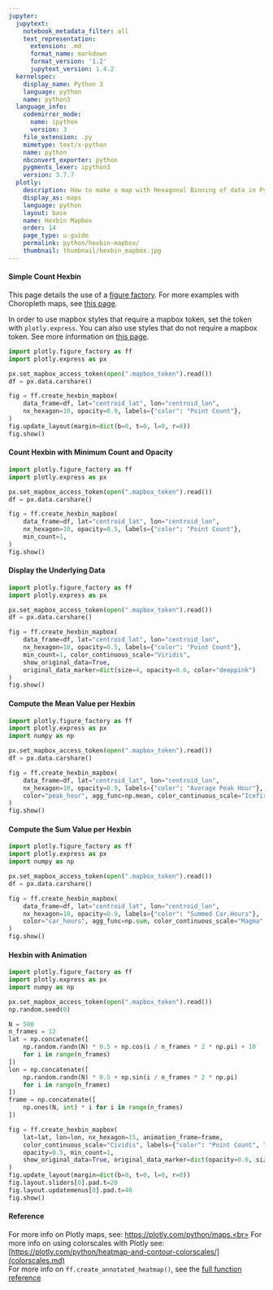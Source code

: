 ```yaml
---
jupyter:
  jupytext:
    notebook_metadata_filter: all
    text_representation:
      extension: .md
      format_name: markdown
      format_version: '1.2'
      jupytext_version: 1.4.2
  kernelspec:
    display_name: Python 3
    language: python
    name: python3
  language_info:
    codemirror_mode:
      name: ipython
      version: 3
    file_extension: .py
    mimetype: text/x-python
    name: python
    nbconvert_exporter: python
    pygments_lexer: ipython3
    version: 3.7.7
  plotly:
    description: How to make a map with Hexagonal Binning of data in Python with Plotly.
    display_as: maps
    language: python
    layout: base
    name: Hexbin Mapbox
    order: 14
    page_type: u-guide
    permalink: python/hexbin-mapbox/
    thumbnail: thumbnail/hexbin_mapbox.jpg
---
```


#### Simple Count Hexbin

This page details the use of a [figure factory](figure-factories.md). For more examples with Choropleth maps, see [this page](choropleth-maps.md).

In order to use mapbox styles that require a mapbox token, set the token with `plotly.express`. You can also use styles that do not require a mapbox token. See more information on [this page](mapbox-layers.md).

```python
import plotly.figure_factory as ff
import plotly.express as px

px.set_mapbox_access_token(open(".mapbox_token").read())
df = px.data.carshare()

fig = ff.create_hexbin_mapbox(
    data_frame=df, lat="centroid_lat", lon="centroid_lon",
    nx_hexagon=10, opacity=0.9, labels={"color": "Point Count"},
)
fig.update_layout(margin=dict(b=0, t=0, l=0, r=0))
fig.show()
```

#### Count Hexbin with Minimum Count and Opacity

```python
import plotly.figure_factory as ff
import plotly.express as px

px.set_mapbox_access_token(open(".mapbox_token").read())
df = px.data.carshare()

fig = ff.create_hexbin_mapbox(
    data_frame=df, lat="centroid_lat", lon="centroid_lon",
    nx_hexagon=10, opacity=0.5, labels={"color": "Point Count"},
    min_count=1,
)
fig.show()
```

#### Display the Underlying Data

```python
import plotly.figure_factory as ff
import plotly.express as px

px.set_mapbox_access_token(open(".mapbox_token").read())
df = px.data.carshare()

fig = ff.create_hexbin_mapbox(
    data_frame=df, lat="centroid_lat", lon="centroid_lon",
    nx_hexagon=10, opacity=0.5, labels={"color": "Point Count"},
    min_count=1, color_continuous_scale="Viridis",
    show_original_data=True,
    original_data_marker=dict(size=4, opacity=0.6, color="deeppink")
)
fig.show()
```

#### Compute the Mean Value per Hexbin

```python
import plotly.figure_factory as ff
import plotly.express as px
import numpy as np

px.set_mapbox_access_token(open(".mapbox_token").read())
df = px.data.carshare()

fig = ff.create_hexbin_mapbox(
    data_frame=df, lat="centroid_lat", lon="centroid_lon",
    nx_hexagon=10, opacity=0.9, labels={"color": "Average Peak Hour"},
    color="peak_hour", agg_func=np.mean, color_continuous_scale="Icefire", range_color=[0,23]
)
fig.show()
```

#### Compute the Sum Value per Hexbin

```python
import plotly.figure_factory as ff
import plotly.express as px
import numpy as np

px.set_mapbox_access_token(open(".mapbox_token").read())
df = px.data.carshare()

fig = ff.create_hexbin_mapbox(
    data_frame=df, lat="centroid_lat", lon="centroid_lon",
    nx_hexagon=10, opacity=0.9, labels={"color": "Summed Car.Hours"},
    color="car_hours", agg_func=np.sum, color_continuous_scale="Magma"
)
fig.show()
```

#### Hexbin with Animation

```python
import plotly.figure_factory as ff
import plotly.express as px
import numpy as np

px.set_mapbox_access_token(open(".mapbox_token").read())
np.random.seed(0)

N = 500
n_frames = 12
lat = np.concatenate([
    np.random.randn(N) * 0.5 + np.cos(i / n_frames * 2 * np.pi) + 10
    for i in range(n_frames)
])
lon = np.concatenate([
    np.random.randn(N) * 0.5 + np.sin(i / n_frames * 2 * np.pi)
    for i in range(n_frames)
])
frame = np.concatenate([
    np.ones(N, int) * i for i in range(n_frames)
])

fig = ff.create_hexbin_mapbox(
    lat=lat, lon=lon, nx_hexagon=15, animation_frame=frame,
    color_continuous_scale="Cividis", labels={"color": "Point Count", "frame": "Period"},
    opacity=0.5, min_count=1,
    show_original_data=True, original_data_marker=dict(opacity=0.6, size=4, color="deeppink")
)
fig.update_layout(margin=dict(b=0, t=0, l=0, r=0))
fig.layout.sliders[0].pad.t=20
fig.layout.updatemenus[0].pad.t=40
fig.show()
```

#### Reference

For more info on Plotly maps, see: https://plotly.com/python/maps.<br> For more info on using colorscales with Plotly see: [https://plotly.com/python/heatmap-and-contour-colorscales/](colorscales.md) <br>For more info on `ff.create_annotated_heatmap()`, see the [full function reference](https://plotly.com/python-api-reference/generated/plotly.figure_factory.create_hexbin_mapbox.html#plotly.figure_factory.create_hexbin_mapbox)
